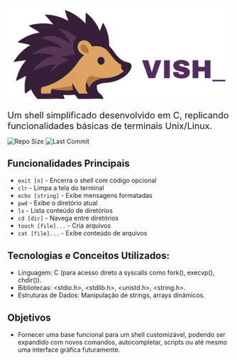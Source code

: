 <img src="assests/logo.png" alt="VISH" width="700" align="center"/>

<br>
<br>
<span style="font-size:20px">Um shell simplificado desenvolvido em C, replicando funcionalidades básicas de terminais Unix/Linux.</span>
<br>


![Repo Size](https://img.shields.io/github/repo-size/viniXLeite/mini_shell_terminal_C) 
![Last Commit](https://img.shields.io/github/last-commit/viniXLeite/mini_shell_terminal_C)


## Funcionalidades Principais

- `exit [n]` - Encerra o shell com código opcional
- `clr` - Limpa a tela do terminal
- `echo [string]` - Exibe mensagens formatadas
- `pwd` - Exibe o diretório atual
- `ls` - Lista conteúdo de diretórios
- `cd [dir]` - Navega entre diretórios
- `touch [file]...` - Cria arquivos 
- `cat [file]...` - Exibe conteúdo de arquivos

## Tecnologias e Conceitos Utilizados:

- Linguagem: C (para acesso direto a syscalls como fork(), execvp(), chdir()).
- Bibliotecas: <stdio.h>, <stdlib.h>, <unistd.h>, <string.h>.
- Estruturas de Dados: Manipulação de strings, arrays dinâmicos.

## Objetivos
- Fornecer uma base funcional para um shell customizável, podendo ser expandido com novos comandos, autocompletar, scripts ou até mesmo uma interface gráfica futuramente.
